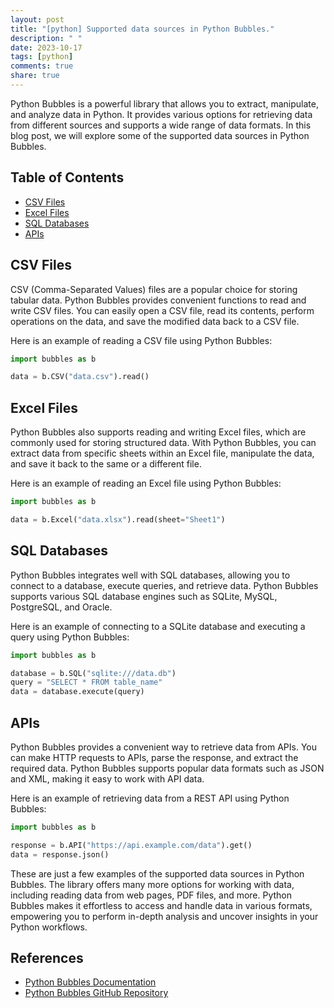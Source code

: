 ```yaml
---
layout: post
title: "[python] Supported data sources in Python Bubbles."
description: " "
date: 2023-10-17
tags: [python]
comments: true
share: true
---
```


Python Bubbles is a powerful library that allows you to extract, manipulate, and analyze data in Python. It provides various options for retrieving data from different sources and supports a wide range of data formats. In this blog post, we will explore some of the supported data sources in Python Bubbles.

## Table of Contents
- [CSV Files](#csv-files)
- [Excel Files](#excel-files)
- [SQL Databases](#sql-databases)
- [APIs](#apis)

## CSV Files<a id="csv-files"></a>
CSV (Comma-Separated Values) files are a popular choice for storing tabular data. Python Bubbles provides convenient functions to read and write CSV files. You can easily open a CSV file, read its contents, perform operations on the data, and save the modified data back to a CSV file.

Here is an example of reading a CSV file using Python Bubbles:

```python
import bubbles as b

data = b.CSV("data.csv").read()
```

## Excel Files<a id="excel-files"></a>
Python Bubbles also supports reading and writing Excel files, which are commonly used for storing structured data. With Python Bubbles, you can extract data from specific sheets within an Excel file, manipulate the data, and save it back to the same or a different file.

Here is an example of reading an Excel file using Python Bubbles:

```python
import bubbles as b

data = b.Excel("data.xlsx").read(sheet="Sheet1")
```

## SQL Databases<a id="sql-databases"></a>
Python Bubbles integrates well with SQL databases, allowing you to connect to a database, execute queries, and retrieve data. Python Bubbles supports various SQL database engines such as SQLite, MySQL, PostgreSQL, and Oracle.

Here is an example of connecting to a SQLite database and executing a query using Python Bubbles:

```python
import bubbles as b

database = b.SQL("sqlite:///data.db")
query = "SELECT * FROM table_name"
data = database.execute(query)
```

## APIs<a id="apis"></a>
Python Bubbles provides a convenient way to retrieve data from APIs. You can make HTTP requests to APIs, parse the response, and extract the required data. Python Bubbles supports popular data formats such as JSON and XML, making it easy to work with API data.

Here is an example of retrieving data from a REST API using Python Bubbles:

```python
import bubbles as b

response = b.API("https://api.example.com/data").get()
data = response.json()
```

These are just a few examples of the supported data sources in Python Bubbles. The library offers many more options for working with data, including reading data from web pages, PDF files, and more. Python Bubbles makes it effortless to access and handle data in various formats, empowering you to perform in-depth analysis and uncover insights in your Python workflows.

## References
- [Python Bubbles Documentation](https://bubbles.readthedocs.io)
- [Python Bubbles GitHub Repository](https://github.com/python-bubbles/python-bubbles)